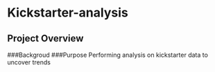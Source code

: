 # Kickstarter-analysis
## Project Overview
###Backgroud
###Purpose
Performing analysis on kickstarter data to uncover trends

